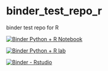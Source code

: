 # binder_test_repo_r
binder test repo for R

[![Binder Python + R Notebook](https://mybinder.org/badge_logo.svg)](https://mybinder.org/v2/gh/avikdatta/binder_test_repo_r/tree/master/master)

[![Binder Python + R lab](https://mybinder.org/badge_logo.svg)](https://mybinder.org/v2/gh/avikdatta/binder_test_repo_r/tree/master/master?urlpath=lab)

[![Binder - Rstudio](https://mybinder.org/badge_logo.svg)](https://mybinder.org/v2/gh/avikdatta/binder_test_repo_r/tree/master/master?urlpath=rstudio)
